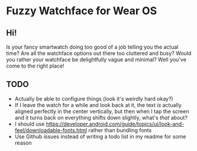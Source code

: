 # Fuzzy Watchface for Wear OS

## Hi!
Is your fancy smartwatch doing too good of a job telling you the actual time? Are all the watchface options out there too cluttered and busy? Would you rather your watchface be delightfully vague and minimal? Well you've come to the right place!

## TODO
* Actually be able to configure things (look it's weirdly hard okay?)
* If I leave the watch for a while and look back at it, the text _is_ actually aligned perfectly in the center vertically, but then when I tap the screen and it turns back on everything shifts down slightly, what's _that_ about?
* I should use https://developer.android.com/guide/topics/ui/look-and-feel/downloadable-fonts.html rather than bundling fonts
* Use Github issues instead of writing a todo list in my readme for some reason
